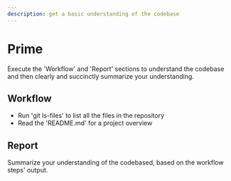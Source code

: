 ```yaml
---
description: get a basic understanding of the codebase
---
```


# Prime

Execute the 'Workflow' and 'Report' sections to understand the codebase and then clearly and succinctly summarize your understanding.

## Workflow

- Run 'git ls-files' to list all the files in the repository
- Read the 'README.md' for a project overview

## Report

Summarize your understanding of the codebased, based on the workflow steps' output.